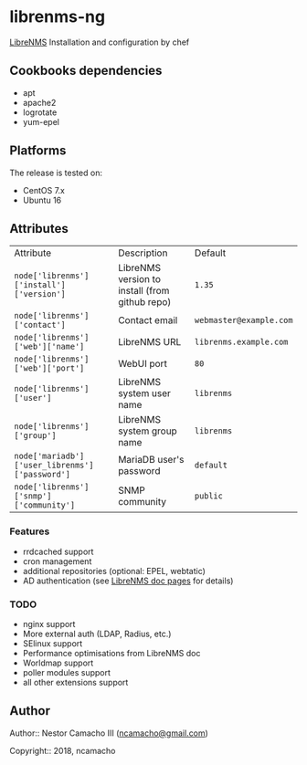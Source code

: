# librenms-ng


[LibreNMS](http://www.librenms.org/)
Installation and configuration by chef

## Cookbooks dependencies
* apt
* apache2
* logrotate
* yum-epel

## Platforms
The release is tested on:
* CentOS 7.x
* Ubuntu 16

## Attributes
<table>
  <tr>
    <td>Attribute</td>
    <td>Description</td>
    <td>Default</td>
  </tr>
  <tr>
    <td><code>node['librenms']['install']['version']</code></td>
    <td>LibreNMS version to install (from github repo)</td>
    <td><code>1.35</code></td>
  </tr>
  <tr>
    <td><code>node['librenms']['contact']</code></td>
    <td>Contact email</td>
    <td><code>webmaster@example.com</code></td>
  </tr>
  <tr>
    <td><code>node['librenms']['web']['name']</code></td>
    <td>LibreNMS URL</td>
    <td><code>librenms.example.com</code></td>
  </tr>
  <tr>
    <td><code>node['librenms']['web']['port']</code></td>
    <td>WebUI port</td>
    <td><code>80</code></td>
  </tr>
  <tr>
    <td><code>node['librenms']['user']</code></td>
    <td>LibreNMS system user name</td>
    <td><code>librenms</code></td>
  </tr>
  <tr>
    <td><code>node['librenms']['group']</code></td>
    <td>LibreNMS system group name</td>
    <td><code>librenms</code></td>
  </tr>
  <tr>
    <td><code>node['mariadb']['user_librenms']['password']</code></td>
    <td>MariaDB user's password</td>
    <td><code>default</code></td>
  </tr>
  <tr>
    <td><code>node['librenms']['snmp']['community']</code></td>
    <td>SNMP community</td>
    <td><code>public</code></td>
  </tr>
</table>

### Features
- rrdcached support
- cron management
- additional repositories (optional: EPEL, webtatic)
- AD authentication (see [LibreNMS doc pages](https://docs.librenms.org/#Extensions/Authentication/#active-directory-authentication) for details)


### TODO
- nginx support
- More external auth (LDAP, Radius, etc.)
- SElinux support
- Performance optimisations from LibreNMS doc
- Worldmap support
- poller modules support
- all other extensions support

## Author
Author:: Nestor Camacho III (ncamacho@gmail.com)

Copyright:: 2018, ncamacho
